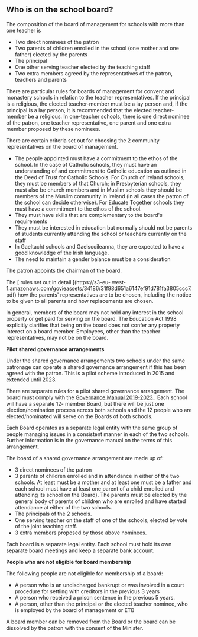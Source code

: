 ##  Who is on the school board?

The composition of the board of management for schools with more than one
teacher is

  * Two direct nominees of the patron 
  * Two parents of children enrolled in the school (one mother and one father) elected by the parents 
  * The principal 
  * One other serving teacher elected by the teaching staff 
  * Two extra members agreed by the representatives of the patron, teachers and parents 

There are particular rules for boards of management for convent and monastery
schools in relation to the teacher representatives. If the principal is a
religious, the elected teacher-member must be a lay person and, if the
principal is a lay person, it is recommended that the elected teacher-member
be a religious. In one-teacher schools, there is one direct nominee of the
patron, one teacher representative, one parent and one extra member proposed
by these nominees.

There are certain criteria set out for choosing the 2 community
representatives on the board of management.

  * The people appointed must have a commitment to the ethos of the school. In the case of Catholic schools, they must have an understanding of and commitment to Catholic education as outlined in the Deed of Trust for Catholic Schools. For Church of Ireland schools, they must be members of that Church; in Presbyterian schools, they must also be church members and in Muslim schools they should be members of the Muslim community in Ireland (in all cases the patron of the school can decide otherwise). For Educate Together schools they must have a commitment to the ethos of the school. 
  * They must have skills that are complementary to the board's requirements 
  * They must be interested in education but normally should not be parents of students currently attending the school or teachers currently on the staff 
  * In Gaeltacht schools and Gaelscoileanna, they are expected to have a good knowledge of the Irish language. 
  * The need to maintain a gender balance must be a consideration 

The patron appoints the chairman of the board.

The [ rules set out in detail ](https://s3-eu-
west-1.amazonaws.com/govieassets/34186/31f98d651a6147ef91d781fa3805ccc7.pdf)
how the parents' representatives are to be chosen, including the notice to be
given to all parents and how replacements are chosen.

In general, members of the board may not hold any interest in the school
property or get paid for serving on the board. The Education Act 1998
explicitly clarifies that being on the board does not confer any property
interest on a board member. Employees, other than the teacher representatives,
may not be on the board.

**Pilot shared governance arrangements**

Under the shared governance arrangements two schools under the same patronage
can operate a shared governance arrangement if this has been agreed with the
patron. This is a pilot scheme introduced in 2015 and extended until 2023.

There are separate rules for a pilot shared governance arrangement. The board
must comply with the [ Governance Manual 2019-2023
](https://www.gov.ie/pdf/?file=https://assets.gov.ie/34186/31f98d651a6147ef91d781fa3805ccc7.pdf)
. Each school will have a separate 12- member Board, but there will be just
one election/nomination process across both schools and the 12 people who are
elected/nominated will serve on the Boards of both schools.

Each Board operates as a separate legal entity with the same group of people
managing issues in a consistent manner in each of the two schools. Further
information is in the governance manual on the terms of this arrangement.

The board of a shared governance arrangement are made up of:

  * 3 direct nominees of the patron 
  * 3 parents of children enrolled and in attendance in either of the two schools. At least must be a mother and at least one must be a father and each school must have at least one parent of a child enrolled and attending its school on the Board). The parents must be elected by the general body of parents of children who are enrolled and have started attendance at either of the two schools. 
  * The principals of the 2 schools. 
  * One serving teacher on the staff of one of the schools, elected by vote of the joint teaching staff. 
  * 3 extra members proposed by those above nominees. 

Each board is a separate legal entity. Each school must hold its own separate
board meetings and keep a separate bank account.

**People who are not eligible for board membership**

The following people are not eligible for membership of a board:

  * A person who is an undischarged bankrupt or was involved in a court procedure for settling with creditors in the previous 3 years 
  * A person who received a prison sentence in the previous 5 years. 
  * A person, other than the principal or the elected teacher nominee, who is employed by the board of management or ETB 

A board member can be removed from the Board or the board can be dissolved by
the patron with the consent of the Minister.
